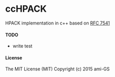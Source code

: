 # ccHPACK
HPACK implementation in c++ based on [RFC 7541](http://tools.ietf.org/html/rfc7541 "RFC 7541")

#### TODO
* write test

#### License
The MIT License (MIT) Copyright (c) 2015 ami-GS